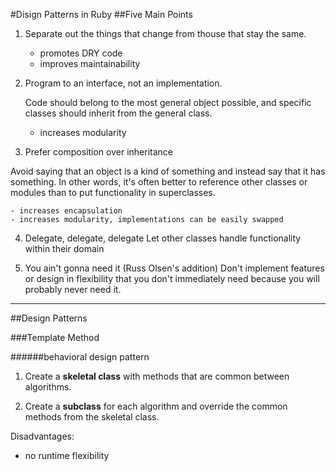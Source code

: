 #Disign Patterns in Ruby
##Five Main Points

1. Separate out the things that change from thouse that stay the same.

    - promotes DRY code
    - improves maintainability

2. Program to an interface, not an implementation.

   Code should belong to the most general object possible, and specific classes should inherit from the general class.
    - increases modularity

3. Prefer composition over inheritance

  Avoid saying that an object is a kind of something and instead say that it has something. In other words, it's often better to reference other classes or modules than to put functionality in superclasses.

    - increases encapsulation
    - increases modularity, implementations can be easily swapped

4. Delegate, delegate, delegate Let other classes handle functionality within their domain

5. You ain't gonna need it (Russ Olsen's addition)
   Don't implement features or design in flexibility that you don't immediately need because you will probably never need it.

***

##Design Patterns

###Template Method

######behavioral design pattern

1. Create a **skeletal class** with methods that are common between algorithms.

2. Create a **subclass** for each algorithm and override the common methods from the skeletal class.

Disadvantages:

  - no runtime flexibility
